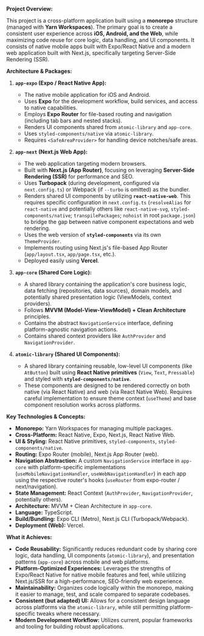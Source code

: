 **Project Overview:**

This project is a cross-platform application built using a **monorepo** structure (managed with **Yarn Workspaces**). The primary goal is to create a consistent user experience across **iOS, Android, and the Web**, while maximizing code reuse for core logic, data handling, and UI components. It consists of native mobile apps built with Expo/React Native and a modern web application built with Next.js, specifically targeting Server-Side Rendering (SSR).

**Architecture & Packages:**

1.  **`app-expo` (Expo / React Native App):**

    - The native mobile application for iOS and Android.
    - Uses **Expo** for the development workflow, build services, and access to native capabilities.
    - Employs **Expo Router** for file-based routing and navigation (including tab bars and nested stacks).
    - Renders UI components shared from `atomic-library` and `app-core`.
    - Uses `styled-components/native` via `atomic-library`.
    - Requires `<SafeAreaProvider>` for handling device notches/safe areas.

2.  **`app-next` (Next.js Web App):**

    - The web application targeting modern browsers.
    - Built with **Next.js (App Router)**, focusing on leveraging **Server-Side Rendering (SSR)** for performance and SEO.
    - Uses **Turbopack** (during development, configured via `next.config.ts`) or Webpack (if `--turbo` is omitted) as the bundler.
    - Renders shared UI components by utilizing **`react-native-web`**. This requires specific configuration in `next.config.ts` (`resolveAlias` for `react-native` and potentially others like `react-native-svg`, `styled-components/native`; `transpilePackages`; `nohoist` in root `package.json`) to bridge the gap between native component expectations and web rendering.
    - Uses the web version of **`styled-components`** via its own `ThemeProvider`.
    - Implements routing using Next.js's file-based App Router (`app/layout.tsx`, `app/page.tsx`, etc.).
    - Deployed easily using **Vercel**.

3.  **`app-core` (Shared Core Logic):**

    - A shared library containing the application's core business logic, data fetching (repositories, data sources), domain models, and potentially shared presentation logic (ViewModels, context providers).
    - Follows **MVVM (Model-View-ViewModel) + Clean Architecture** principles.
    - Contains the abstract `NavigationService` interface, defining platform-agnostic navigation actions.
    - Contains shared context providers like `AuthProvider` and `NavigationProvider`.

4.  **`atomic-library` (Shared UI Components):**
    - A shared library containing reusable, low-level UI components (like `AtButton`) built using **React Native primitives** (`View`, `Text`, `Pressable`) and styled with **`styled-components/native`**.
    - These components are designed to be rendered correctly on both native (via React Native) and web (via React Native Web). Requires careful implementation to ensure theme context (`useTheme`) and base component resolution works across platforms.

**Key Technologies & Concepts:**

- **Monorepo:** Yarn Workspaces for managing multiple packages.
- **Cross-Platform:** React Native, Expo, Next.js, React Native Web.
- **UI & Styling:** React Native primitives, `styled-components`, `styled-components/native`.
- **Routing:** Expo Router (mobile), Next.js App Router (web).
- **Navigation Abstraction:** A custom `NavigationService` interface in `app-core` with platform-specific implementations (`useMobileNavigationHandler`, `useWebNavigationHandler`) in each app using the respective router's hooks (`useRouter` from expo-router / next/navigation).
- **State Management:** React Context (`AuthProvider`, `NavigationProvider`, potentially others).
- **Architecture:** MVVM + Clean Architecture in `app-core`.
- **Language:** TypeScript.
- **Build/Bundling:** Expo CLI (Metro), Next.js CLI (Turbopack/Webpack).
- **Deployment (Web):** Vercel.

**What it Achieves:**

- **Code Reusability:** Significantly reduces redundant code by sharing core logic, data handling, UI components (`atomic-library`), and presentation patterns (`app-core`) across mobile and web platforms.
- **Platform-Optimized Experiences:** Leverages the strengths of Expo/React Native for native mobile features and feel, while utilizing Next.js/SSR for a high-performance, SEO-friendly web experience.
- **Maintainability:** Organizes code logically within the monorepo, making it easier to manage, test, and scale compared to separate codebases.
- **Consistent (but adapted) UI:** Allows for a consistent design language across platforms via the `atomic-library`, while still permitting platform-specific tweaks where necessary.
- **Modern Development Workflow:** Utilizes current, popular frameworks and tooling for building robust applications.
